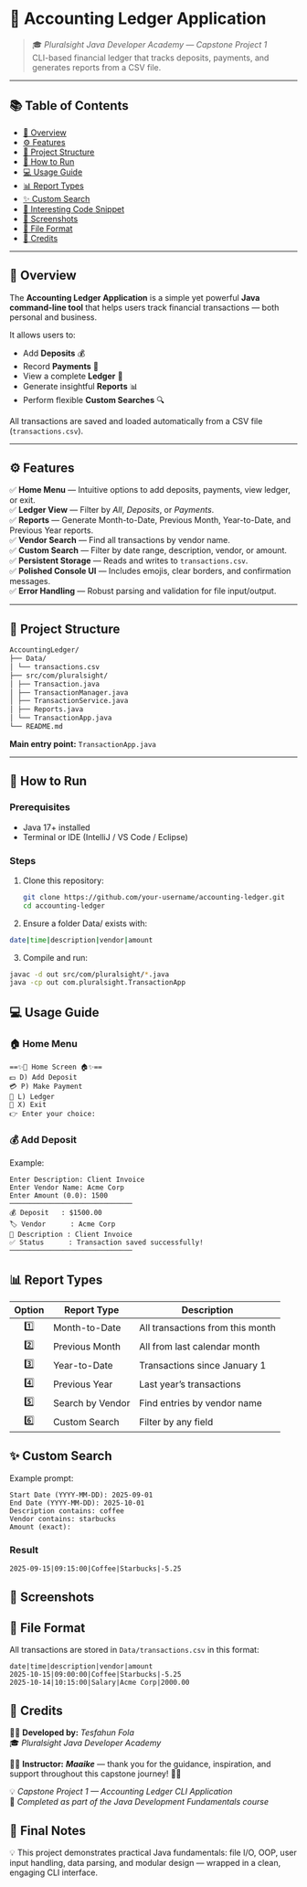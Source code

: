# 🧾 Accounting Ledger Application

> 🎓 *Pluralsight Java Developer Academy — Capstone Project 1*  
> CLI-based financial ledger that tracks deposits, payments, and generates reports from a CSV file.

---

## 📚 Table of Contents
- [📘 Overview](#-overview)
- [⚙️ Features](#️-features)
- [🧠 Project Structure](#-project-structure)
- [🚀 How to Run](#-how-to-run)
- [💻 Usage Guide](#-usage-guide)
- [📊 Report Types](#-report-types)
- [✨ Custom Search](#-custom-search)
- [🧩 Interesting Code Snippet](#-interesting-code-snippet)
- [📸 Screenshots](#-screenshots)
- [📂 File Format](#-file-format)
- [🤝 Credits](#-credits)

---

## 📘 Overview

The **Accounting Ledger Application** is a simple yet powerful **Java command-line tool** that helps users track financial transactions — both personal and business.

It allows users to:
- Add **Deposits** 💰  
- Record **Payments** 💸  
- View a complete **Ledger** 📒  
- Generate insightful **Reports** 📊  
- Perform flexible **Custom Searches** 🔍  

All transactions are saved and loaded automatically from a CSV file (`transactions.csv`).

---

## ⚙️ Features

✅ **Home Menu** — Intuitive options to add deposits, payments, view ledger, or exit.  
✅ **Ledger View** — Filter by *All*, *Deposits*, or *Payments*.  
✅ **Reports** — Generate Month-to-Date, Previous Month, Year-to-Date, and Previous Year reports.  
✅ **Vendor Search** — Find all transactions by vendor name.  
✅ **Custom Search** — Filter by date range, description, vendor, or amount.  
✅ **Persistent Storage** — Reads and writes to `transactions.csv`.  
✅ **Polished Console UI** — Includes emojis, clear borders, and confirmation messages.  
✅ **Error Handling** — Robust parsing and validation for file input/output.  

  

---

## 🧠 Project Structure



```bash
AccountingLedger/
├── Data/
│ └── transactions.csv
├── src/com/pluralsight/
│ ├── Transaction.java
│ ├── TransactionManager.java
│ ├── TransactionService.java
│ ├── Reports.java
│ └── TransactionApp.java
└── README.md
```




**Main entry point:** `TransactionApp.java`

---

## 🚀 How to Run

### Prerequisites
- Java 17+ installed  
- Terminal or IDE (IntelliJ / VS Code / Eclipse)

### Steps
1. Clone this repository:
   ```bash
   git clone https://github.com/your-username/accounting-ledger.git
   cd accounting-ledger

2. Ensure a folder Data/ exists with:

```bash
date|time|description|vendor|amount
```
3. Compile and run:
```bash
javac -d out src/com/pluralsight/*.java
java -cp out com.pluralsight.TransactionApp

```

## 💻 Usage Guide
### 🏠 Home Menu

```
==✨🏡 Home Screen 🏠✨==
💵 D) Add Deposit
💳 P) Make Payment
📘 L) Ledger
🚀 X) Exit
👉 Enter your choice:
```

### 💰 Add Deposit

Example:

```
Enter Description: Client Invoice
Enter Vendor Name: Acme Corp
Enter Amount (0.0): 1500
──────────────────────────────
💰 Deposit   : $1500.00
🏷️ Vendor      : Acme Corp
📝 Description : Client Invoice
✅ Status      : Transaction saved successfully!
──────────────────────────────
```


## 📊 Report Types


| Option | Report Type      | Description                      |
| :----: | ---------------- | -------------------------------- |
|   1️⃣  | Month-to-Date    | All transactions from this month |
|   2️⃣  | Previous Month   | All from last calendar month     |
|   3️⃣  | Year-to-Date     | Transactions since January 1     |
|   4️⃣  | Previous Year    | Last year’s transactions         |
|   5️⃣  | Search by Vendor | Find entries by vendor name      |
|   6️⃣  | Custom Search    | Filter by any field              |



## ✨ Custom Search
Example prompt:
```
Start Date (YYYY-MM-DD): 2025-09-01
End Date (YYYY-MM-DD): 2025-10-01
Description contains: coffee
Vendor contains: starbucks
Amount (exact): 
```

### Result

```
2025-09-15|09:15:00|Coffee|Starbucks|-5.25
```

## 📸 Screenshots




## 📂 File Format

All transactions are stored in ```Data/transactions.csv``` in this format:

```
date|time|description|vendor|amount
2025-10-15|09:00:00|Coffee|Starbucks|-5.25
2025-10-14|10:15:00|Salary|Acme Corp|2000.00
```

## 🤝 Credits


👨‍💻 **Developed by:** *Tesfahun Fola*  
🎓 *Pluralsight Java Developer Academy*  

🧑‍🏫 **Instructor:** ***Maaike*** — thank you for the guidance, inspiration, and support throughout this capstone journey! 🙏✨  

💡 *Capstone Project 1 — Accounting Ledger CLI Application*  
📅 *Completed as part of the Java Development Fundamentals course*  


## 🏁 Final Notes

💡 This project demonstrates practical Java fundamentals:
file I/O, OOP, user input handling, data parsing, and modular design — wrapped in a clean, engaging CLI interface.
